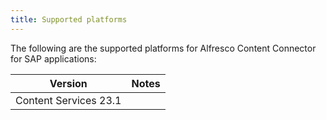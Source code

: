 ```yaml
---
title: Supported platforms
---
```


The following are the supported platforms for Alfresco Content Connector for SAP applications:

| Version | Notes |
| ------- | ----- |
| Content Services 23.1 | |
